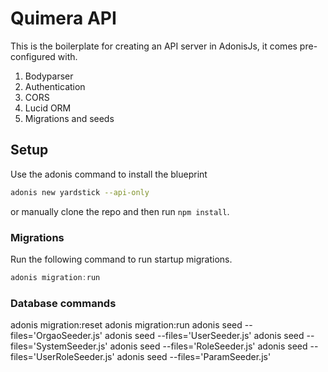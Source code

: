 # Quimera API

This is the boilerplate for creating an API server in AdonisJs, it comes pre-configured with.

1. Bodyparser
2. Authentication
3. CORS
4. Lucid ORM
5. Migrations and seeds

## Setup

Use the adonis command to install the blueprint

```bash
adonis new yardstick --api-only
```

or manually clone the repo and then run `npm install`.

### Migrations

Run the following command to run startup migrations.

```js
adonis migration:run
```

### Database commands

adonis migration:reset
adonis migration:run
adonis seed --files='OrgaoSeeder.js'
adonis seed --files='UserSeeder.js'
adonis seed --files='SystemSeeder.js'
adonis seed --files='RoleSeeder.js'
adonis seed --files='UserRoleSeeder.js'
adonis seed --files='ParamSeeder.js'
